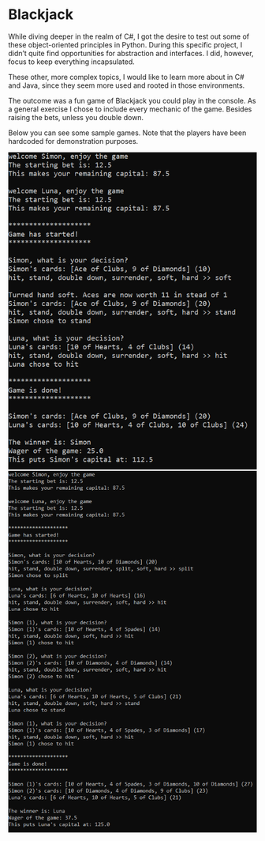 # Blackjack
While diving deeper in the realm of C#, I got the desire to test out some of these object-oriented principles in Python. During this specific project, I didn’t quite find opportunities for abstraction and interfaces. I did, however, focus to keep everything incapsulated.

These other, more complex topics, I would like to learn more about in C# and Java, since they seem more used and rooted in those environments.

The outcome was a fun game of Blackjack you could play in the console. As a general exercise I chose to include every mechanic of the game. Besides raising the bets, unless you double down.  

Below you can see some sample games. Note that the players have been hardcoded for demonstration purposes.

![Screenshot](Screenshot_1.png)
![Screenshot](Screenshot_2.png)
